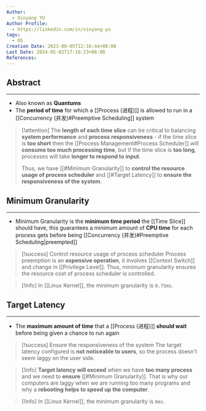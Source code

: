 ```yaml
---
Author:
  - Xinyang YU
Author Profile:
  - https://linkedin.com/in/xinyang-yu
tags:
  - OS
Creation Date: 2023-09-05T12:16:44+08:00
Last Date: 2024-05-02T17:10:23+08:00
References: 
---
```

## Abstract
---
- Also known as **Quantums**
- The **period of time** for which a [[Process (进程)]] is allowed to run in a [[Concurrency (并发)#Preemptive Scheduling]] system

>[!attention]
> The **length of each time slice** can be critical to balancing **system performance** and **process responsiveness** - if the time slice is **too short** then the [[Process Management#Process Scheduler]] will **consume too much processing time**, but if the time slice is **too long**, processes will take **longer to respond to input**.
> 
> Thus, we have [[#Minimum Granularity]] to **control the resource usage of process scheduler** and [[#Target Latency]] to **ensure the responsiveness of the system**.


## Minimum Granularity
---
- Minimum Granularity is the **minimum time period** the [[Time Slice]] should have, this guarantees a minimum amount of **CPU time** for each process gets before being [[Concurrency (并发)#Preemptive Scheduling|preempted]]

>[!success] Control resource usage of process scheduler
> Process preemption is an **expensive operation**, it involves [[Context Switch]] and change in [[Privilege Level]]. Thus, minimum granularity ensures the resource cost of process scheduler is controlled.


>[!info]
> In [[Linux Kernel]], the minimum granularity is `0.75ms`.

## Target Latency 
---
- The **maximum amount of time** that a [[Process (进程)]] **should wait** before being given a chance to run again 

>[!success] Ensure the responsiveness of the system
> The target latency configured is **not noticeable to users**, so the process doesn't seem laggy on the user side.

>[!info]
> **Target latency will exceed** when we have **too many process** and we need to **ensure** [[#Minimum Granularity]]. That is why our computers are laggy when we are running too many programs and why a **rebooting helps to speed up the computer**.

>[!info]
> In [[Linux Kernel]], the minimum granularity is `6ms`.


